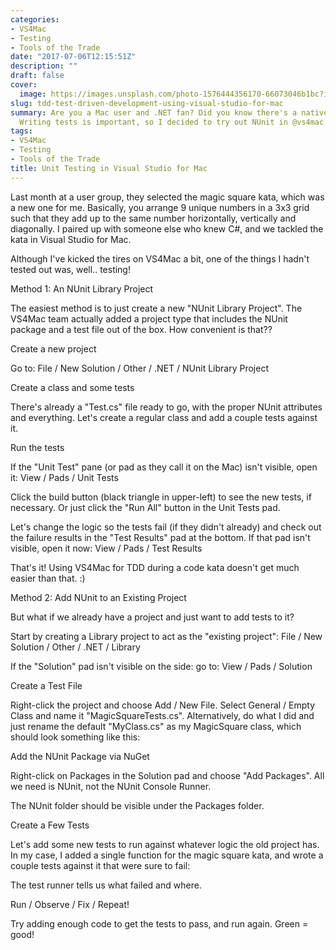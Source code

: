```yaml
---
categories:
- VS4Mac
- Testing
- Tools of the Trade
date: "2017-07-06T12:15:51Z"
description: ""
draft: false
cover:
  image: https://images.unsplash.com/photo-1576444356170-66073046b1bc?ixlib=rb-1.2.1&q=80&fm=jpg&crop=entropy&cs=tinysrgb&w=2000&fit=max&ixid=eyJhcHBfaWQiOjExNzczfQ
slug: tdd-test-driven-development-using-visual-studio-for-mac
summary: Are you a Mac user and .NET fan? Did you know there's a native VS app now?
  Writing tests is important, so I decided to try out NUnit in @vs4mac.
tags:
- VS4Mac
- Testing
- Tools of the Trade
title: Unit Testing in Visual Studio for Mac
---
```



Last month at a user group, they selected the magic square kata, which was a new one for me. Basically, you arrange 9 unique numbers in a 3x3 grid such that they add up to the same number horizontally, vertically and diagonally. I paired up with someone else who knew C#, and we tackled the kata in Visual Studio for Mac.

Although I've kicked the tires on VS4Mac a bit, one of the things I hadn't tested out was, well.. testing!


Method 1: An NUnit Library Project

The easiest method is to just create a new "NUnit Library Project". The VS4Mac team actually added a project type that includes the NUnit package and a test file out of the box. How convenient is that??


Create a new project

Go to: File / New Solution / Other / .NET / NUnit Library Project


Create a class and some tests

There's already a "Test.cs" file ready to go, with the proper NUnit attributes and everything. Let's create a regular class and add a couple tests against it.


Run the tests

If the "Unit Test" pane (or pad as they call it on the Mac) isn't visible, open it: View / Pads / Unit Tests

Click the build button (black triangle in upper-left) to see the new tests, if necessary. Or just click the "Run All" button in the Unit Tests pad.

Let's change the logic so the tests fail (if they didn't already) and check out the failure results in the "Test Results" pad at the bottom. If that pad isn't visible, open it now: View / Pads / Test Results

That's it! Using VS4Mac for TDD during a code kata doesn't get much easier than that. :)


Method 2: Add NUnit to an Existing Project

But what if we already have a project and just want to add tests to it?

Start by creating a Library project to act as the "existing project":
File / New Solution / Other / .NET / Library

If the "Solution" pad isn't visible on the side: go to: View / Pads / Solution


Create a Test File

Right-click the project and choose Add / New File. Select General / Empty Class and name it "MagicSquareTests.cs". Alternatively, do what I did and just rename the default "MyClass.cs" as my MagicSquare class, which should look something like this:


Add the NUnit Package via NuGet

Right-click on Packages in the Solution pad and choose "Add Packages". All we need is NUnit, not the NUnit Console Runner.

The NUnit folder should be visible under the Packages folder.


Create a Few Tests

Let's add some new tests to run against whatever logic the old project has. In my case, I added a single function for the magic square kata, and wrote a couple tests against it that were sure to fail:

The test runner tells us what failed and where.


Run / Observe / Fix / Repeat!

Try adding enough code to get the tests to pass, and run again. Green = good!
